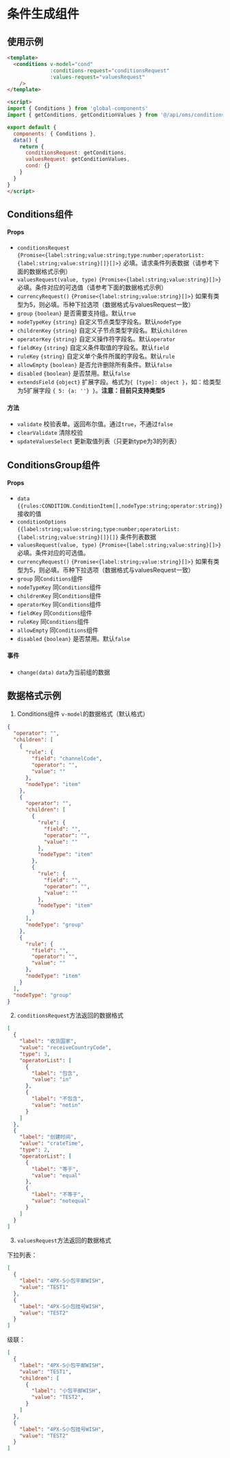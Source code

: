 # 条件生成组件

## 使用示例
```html
<template>
  <conditions v-model="cond"
              :conditions-request="conditionsRequest"
              :values-request="valuesRequest"
    />
</template>

<script>
import { Conditions } from 'global-components'
import { getConditions, getConditionValues } from '@/api/oms/conditions'

export default {
  components: { Conditions },
  data() {
    return {
      conditionsRequest: getConditions,
      valuesRequest: getConditionValues,
      cond: {}
    }
  }
}
</script>
```

## Conditions组件
#### Props
- `conditionsRequest` `{Promise<{label:string;value:string;type:number;operatorList:{label:string;value:string}[]}[]>}` 必填。请求条件列表数据（请参考下面的数据格式示例）
- `valuesRequest(value, type)` `{Promise<{label:string;value:string}[]>}` 必填。条件对应的可选值（请参考下面的数据格式示例）
- `currencyRequest()` `{Promise<{label:string;value:string}[]>}` 如果有类型为5，则必填。币种下拉选项（数据格式与valuesRequest一致）
- `group` `{boolean}` 是否需要支持组。默认`true`
- `nodeTypeKey` `{string}` 自定义节点类型字段名。默认`nodeType`
- `childrenKey` `{string}` 自定义子节点类型字段名。默认`children`
- `operatorKey` `{string}` 自定义操作符字段名。默认`operator`
- `fieldKey` `{string}` 自定义条件取值的字段名。默认`field`
- `ruleKey` `{string}` 自定义单个条件所属的字段名。默认`rule`
- `allowEmpty` `{boolean}` 是否允许删除所有条件。默认`false`
- `disabled` `{boolean}` 是否禁用。默认`false`
- `extendsField` `{object}` 扩展字段。格式为`{ [type]: object }`，如：给类型为5扩展字段 `{ 5: {a: ''} }`。**注意：目前只支持类型5**

#### 方法
- `validate` 校验表单。返回布尔值。通过`true`，不通过`false`
- `clearValidate` 清除校验
- `updateValuesSelect` 更新取值列表（只更新type为3的列表）

## ConditionsGroup组件
#### Props
- `data` `{{rules:CONDITION.ConditionItem[],nodeType:string;operator:string}}` 接收的值
- `conditionOptions` `{{label:string;value:string;type:number;operatorList:{label:string;value:string}[]}[]}` 条件列表数据
- `valuesRequest(value, type)` `{Promise<{label:string;value:string}[]>}` 必填。条件对应的可选值。
- `currencyRequest()` `{Promise<{label:string;value:string}[]>}` 如果有类型为5，则必填。币种下拉选项（数据格式与valuesRequest一致）
- `group` 同`Conditions`组件
- `nodeTypeKey` 同`Conditions`组件
- `childrenKey` 同`Conditions`组件
- `operatorKey` 同`Conditions`组件
- `fieldKey` 同`Conditions`组件
- `ruleKey` 同`Conditions`组件
- `allowEmpty` 同`Conditions`组件
- `disabled` `{boolean}` 是否禁用。默认`false`

#### 事件
- `change(data)` `data`为当前组的数据

## 数据格式示例 
1. Conditions组件 `v-model`的数据格式（默认格式）
```json
{
  "operator": "",
  "children": [
    {
      "rule": {
        "field": "channelCode",
        "operator": "",
        "value": ""
      },
      "nodeType": "item"
    },
    {
      "operator": "",
      "children": [
        {
          "rule": {
            "field": "",
            "operator": "",
            "value": ""
          },
          "nodeType": "item"
        },
        {
          "rule": {
            "field": "",
            "operator": "",
            "value": ""
          },
          "nodeType": "item"
        }
      ],
      "nodeType": "group"
    },
    {
      "rule": {
        "field": "",
        "operator": "",
        "value": ""
      },
      "nodeType": "item"
    }
  ],
  "nodeType": "group"
}
```

2. `conditionsRequest`方法返回的数据格式
```json
[
  {
    "label": "收货国家",
    "value": "receiveCountryCode",
    "type": 3,
    "operatorList": [
      {
        "label": "包含",
        "value": "in"
      },
      {
        "label": "不包含",
        "value": "notin"
      }
    ]
  },
  {
    "label": "创建时间",
    "value": "crateTime",
    "type": 2,
    "operatorList": [
      {
        "label": "等于",
        "value": "equal"
      },
      {
        "label": "不等于",
        "value": "notequal"
      }
    ]
  }
]
```

3. `valuesRequest`方法返回的数据格式

下拉列表：
```json
[
  {
    "label": "4PX-S小包平邮WISH",
    "value": "TEST1"
  },
  {
    "label": "4PX-S小包挂号WISH",
    "value": "TEST2"
  }
]
```
级联：
```json
[
  {
    "label": "4PX-S小包平邮WISH",
    "value": "TEST1",
    "children": [
      {
        "label": "小包平邮WISH",
        "value": "TEST2",
      }
    ]
  },
  {
    "label": "4PX-S小包挂号WISH",
    "value": "TEST2"
  }
]
```